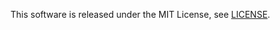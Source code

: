 This software is released under the MIT License, see [LICENSE](https://github.com/AIWolfSharp/AIWolfSharp/blob/experimental/LICENSE).
